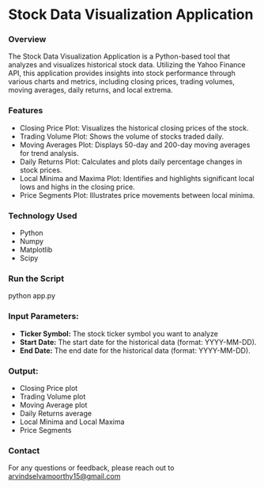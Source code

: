 # Stock Data Visualization Application

### Overview

The Stock Data Visualization Application is a Python-based tool that analyzes and visualizes historical stock data. Utilizing the Yahoo Finance API, this application provides insights into stock performance through various charts and metrics, including closing prices, trading volumes, moving averages, daily returns, and local extrema.

### Features

- Closing Price Plot: Visualizes the historical closing prices of the stock.
- Trading Volume Plot: Shows the volume of stocks traded daily.
- Moving Averages Plot: Displays 50-day and 200-day moving averages for trend analysis.
- Daily Returns Plot: Calculates and plots daily percentage changes in stock prices.
- Local Minima and Maxima Plot: Identifies and highlights significant local lows and highs in the closing price.
- Price Segments Plot: Illustrates price movements between local minima.

### Technology Used

- Python
- Numpy
- Matplotlib
- Scipy

### Run the Script

python app.py

### Input Parameters:

- <b>Ticker Symbol:</b> The stock ticker symbol you want to analyze 
- <b>Start Date:</b> The start date for the historical data (format: YYYY-MM-DD).
- <b>End Date:</b> The end date for the historical data (format: YYYY-MM-DD).

### Output:

- Closing Price plot
- Trading Volume plot
- Moving Average plot
- Daily Returns average
- Local Minima and Local Maxima
- Price Segments

### Contact

For any questions or feedback, please reach out to arvindselvamoorthy15@gmail.com
